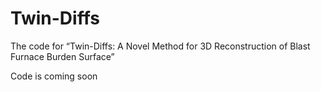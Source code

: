 # Twin-Diffs
The code for “Twin-Diffs: A Novel Method for 3D Reconstruction of Blast Furnace Burden Surface”

Code is coming soon
